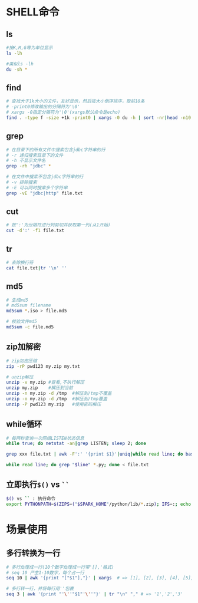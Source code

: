 # SHELL命令
## ls
```bash
#按K,M,G等为单位显示
ls -lh 

#类似ls -lh
du -sh * 
```

## find
```bash
# 查找大于1k大小的文件，友好显示，然后按大小倒序排序，取前10条
# -print0修改输出的分隔符为'\0'
# xargs -0指定分隔符为'\0'(xargs默认命令是echo)
find . -type f -size +1k -print0 | xargs -0 du -h | sort -nr|head -n10
```

## grep
```bash
# 在目录下的所有文件中搜索包含jdbc字符串的行
# -r 递归搜索目录下的文件
# -h 不显示文件名
grep -rh "jdbc" *

# 在文件中搜索不包含jdbc字符串的行
# -v 排除搜索
# -E 可以同时搜索多个字符串
grep -vE "jdbc|http" file.txt
```

## cut
```bash
# 按':'为分隔符进行列剪切并获取第一列(从1开始)
cut -d':' -f1 file.txt
```

## tr
```bash
# 去除换行符
cat file.txt|tr '\n' ''
```

## md5
```bash
# 生成md5
# md5sum filename
md5sum *.iso > file.md5

# 校验文件md5
md5sum -c file.md5
```

## zip加解密
```bash
# zip加密压缩
zip -rP pwd123 my.zip my.txt

# unzip解压
unzip -v my.zip #查看,不执行解压
unzip my.zip    #解压到当前
unzip -n my.zip -d /tmp  #解压到/tmp不覆盖
unzip -o my.zip -d /tmp  #解压到/tmp覆盖
unzip -P pwd123 my.zip   #使用密码解压
```

## while循环
```bash
# 每两秒查询一次网络LISTEN状态信息
while true; do netstat -an|grep LISTEN; sleep 2; done

grep xxx file.txt | awk -F':' '{print $1}'|uniq|while read line; do basename $line;done

while read line; do grep "$line" *.py; done < file.txt
```

## 立即执行`$()` vs ` `` `
```bash
$() vs `` : 执行命令
export PYTHONPATH=$(ZIPS=("$SPARK_HOME"/python/lib/*.zip); IFS=:; echo "${ZIPS[*]}"):$PYTHONPATH
```

# 场景使用

## 多行转换为一行
```bash
# 多行处理成一行(10个数字处理成一行带'[],'格式)
# seq 10 产生1-10数字，每个占一行
seq 10 | awk '{print "["$1"],"}' | xargs  # => [1], [2], [3], [4], [5], [6], [7], [8], [9], [10],

# 多行转一行，并将每行用''包裹
seq 3 | awk '{print "'\''"$1"'\''"}' | tr "\n" "," # => '1','2','3'
```